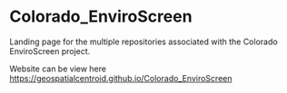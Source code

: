 # Colorado_EnviroScreen
Landing page for the multiple repositories associated with the Colorado EnviroScreen project. 

Website can be view here 
https://geospatialcentroid.github.io/Colorado_EnviroScreen
